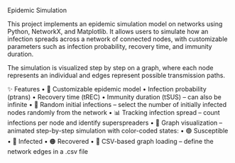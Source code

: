 Epidemic Simulation

This project implements an epidemic simulation model on networks using Python, NetworkX, and Matplotlib.
It allows users to simulate how an infection spreads across a network of connected nodes, with customizable parameters such as infection probability, recovery time, and immunity duration.

The simulation is visualized step by step on a graph, where each node represents an individual and edges represent possible transmission paths.

✨ Features
	•	🦠 Customizable epidemic model
	•	Infection probability (ptrans)
	•	Recovery time (tREC)
	•	Immunity duration (tSUS) – can also be infinite
	•	🎲 Random initial infections – select the number of initially infected nodes randomly from the network
	•	📊 Tracking infection spread – count infections per node and identify superspreaders
	•	🎨 Graph visualization – animated step-by-step simulation with color-coded states:
	•	🟢 Susceptible
	•	🔴 Infected
	•	🟠 Recovered
	•	📂 CSV-based graph loading – define the network edges in a .csv file
